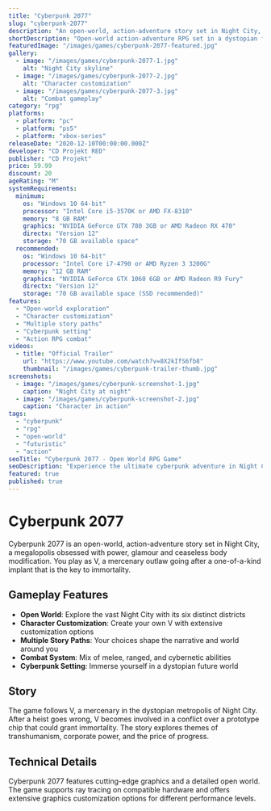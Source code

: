 ```yaml
---
title: "Cyberpunk 2077"
slug: "cyberpunk-2077"
description: "An open-world, action-adventure story set in Night City, a megalopolis obsessed with power, glamour and ceaseless body modification."
shortDescription: "Open-world action-adventure RPG set in a dystopian future"
featuredImage: "/images/games/cyberpunk-2077-featured.jpg"
gallery:
  - image: "/images/games/cyberpunk-2077-1.jpg"
    alt: "Night City skyline"
  - image: "/images/games/cyberpunk-2077-2.jpg"
    alt: "Character customization"
  - image: "/images/games/cyberpunk-2077-3.jpg"
    alt: "Combat gameplay"
category: "rpg"
platforms:
  - platform: "pc"
  - platform: "ps5"
  - platform: "xbox-series"
releaseDate: "2020-12-10T00:00:00.000Z"
developer: "CD Projekt RED"
publisher: "CD Projekt"
price: 59.99
discount: 20
ageRating: "M"
systemRequirements:
  minimum:
    os: "Windows 10 64-bit"
    processor: "Intel Core i5-3570K or AMD FX-8310"
    memory: "8 GB RAM"
    graphics: "NVIDIA GeForce GTX 780 3GB or AMD Radeon RX 470"
    directx: "Version 12"
    storage: "70 GB available space"
  recommended:
    os: "Windows 10 64-bit"
    processor: "Intel Core i7-4790 or AMD Ryzen 3 3200G"
    memory: "12 GB RAM"
    graphics: "NVIDIA GeForce GTX 1060 6GB or AMD Radeon R9 Fury"
    directx: "Version 12"
    storage: "70 GB available space (SSD recommended)"
features:
  - "Open-world exploration"
  - "Character customization"
  - "Multiple story paths"
  - "Cyberpunk setting"
  - "Action RPG combat"
videos:
  - title: "Official Trailer"
    url: "https://www.youtube.com/watch?v=8X2kIfS6fb8"
    thumbnail: "/images/games/cyberpunk-trailer-thumb.jpg"
screenshots:
  - image: "/images/games/cyberpunk-screenshot-1.jpg"
    caption: "Night City at night"
  - image: "/images/games/cyberpunk-screenshot-2.jpg"
    caption: "Character in action"
tags:
  - "cyberpunk"
  - "rpg"
  - "open-world"
  - "futuristic"
  - "action"
seoTitle: "Cyberpunk 2077 - Open World RPG Game"
seoDescription: "Experience the ultimate cyberpunk adventure in Night City. Customize your character, explore the open world, and shape your destiny."
featured: true
published: true
---
```


# Cyberpunk 2077

Cyberpunk 2077 is an open-world, action-adventure story set in Night City, a megalopolis obsessed with power, glamour and ceaseless body modification. You play as V, a mercenary outlaw going after a one-of-a-kind implant that is the key to immortality.

## Gameplay Features

- **Open World**: Explore the vast Night City with its six distinct districts
- **Character Customization**: Create your own V with extensive customization options
- **Multiple Story Paths**: Your choices shape the narrative and world around you
- **Combat System**: Mix of melee, ranged, and cybernetic abilities
- **Cyberpunk Setting**: Immerse yourself in a dystopian future world

## Story

The game follows V, a mercenary in the dystopian metropolis of Night City. After a heist goes wrong, V becomes involved in a conflict over a prototype chip that could grant immortality. The story explores themes of transhumanism, corporate power, and the price of progress.

## Technical Details

Cyberpunk 2077 features cutting-edge graphics and a detailed open world. The game supports ray tracing on compatible hardware and offers extensive graphics customization options for different performance levels.

